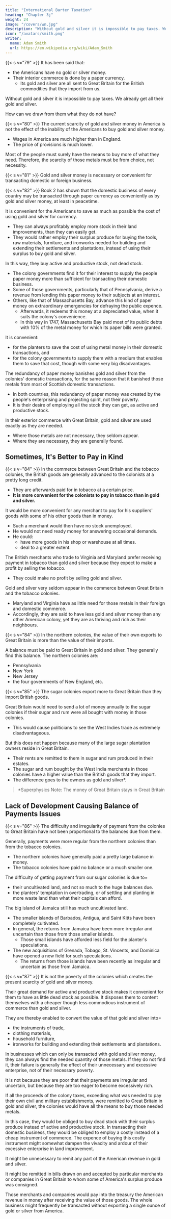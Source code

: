 ```yaml
---
title: "International Barter Taxation"
heading: "Chapter 3j"
weight: 24
image: "/covers/wn.jpg"
description: "Without gold and silver it is impossible to pay taxes. We already get all their gold and silver"
icon: "/avatars/smith.png"
writer:
  name: Adam Smith
  url: https://en.wikipedia.org/wiki/Adam_Smith
---
```




{{< s v="79" >}} It has been said that: 
- the Americans have no gold or silver money.
- Their interior commerce is done by a paper currency.
  - Its gold and silver are all sent to Great Britain for the British commodities that they import from us.

Without gold and silver it is impossible to pay taxes. We already get all their gold and silver.

How can we draw from them what they do not have?


{{< s v="80" >}} The current scarcity of gold and silver money in America is not the effect of the inability of the Americans to buy gold and silver money.
- Wages in America are much higher than in England.
- The price of provisions is much lower.

Most of the people must surely have the means to buy more of what they need. Therefore, the scarcity of those metals must be from choice, not necessity.


{{< s v="81" >}} Gold and silver money is necessary or convenient for transacting domestic or foreign business.

{{< s v="82" >}} Book 2 has shown that the domestic business of every country may be transacted through paper currency as conveniently as by gold and silver money, at least in peacetime.

It is convenient for the Americans to save as much as possible the cost of using gold and silver for currency.
- They can always profitably employ more stock in their land improvements, than they can easily get.
- They would rather employ their surplus produce for buying the tools, raw materials, furniture, and ironworks needed for building and extending their settlements and plantations, instead of using their surplus to buy gold and silver.

In this way, they buy active and productive stock, not dead stock.
- The colony governments find it for their interest to supply the people paper money more than sufficient for transacting their domestic business.
- Some of those governments, particularly that of Pennsylvania, derive a revenue from lending this paper money to their subjects at an interest.
- Others, like that of Massachusetts Bay, advance this kind of paper money on extraordinary emergencies for defraying the public expence.
  - Afterwards, it redeems this money at a depreciated value, when it suits the colony's convenience.
  - In this way in 1747, Massachusetts Bay paid most of its public debts with 10% of the metal money for which its paper bills were granted.

It is convenient:
- for the planters to save the cost of using metal money in their domestic transactions, and
- for the colony governments to supply them with a medium that enables them to save that cost, though with some very big disadvantages.

The redundancy of paper money banishes gold and silver from the colonies' domestic transactions, for the same reason that it banished those metals from most of Scottish domestic transactions.
- In both countries, this redundancy of paper money was created by the people's enterprising and projecting spirit, not their poverty.
- It is their desire of employing all the stock they can get, as active and productive stock.

In their exterior commerce with Great Britain, gold and silver are used exactly as they are needed.
- Where those metals are not necessary, they seldom appear.
- Where they are necessary, they are generally found.


## Sometimes, It's Better to Pay in Kind 

{{< s v="84" >}} In the commerce between Great Britain and the tobacco colonies, the British goods are generally advanced to the colonists at a pretty long credit.
- They are afterwards paid for in tobacco at a certain price.
- **It is more convenient for the colonists to pay in tobacco than in gold and silver.**

It would be more convenient for any merchant to pay for his suppliers' goods with some of his other goods than in money.
- Such a merchant would then have no stock unemployed.
- He would not need ready money for answering occasional demands.
- He could:
  - have more goods in his shop or warehouse at all times.
  - deal to a greater extent.

<!-- But it is seldom convenient for all the merchant's suppliers to receive payment for the goods they sell to him, with other kinds of his goods. -->

The British merchants who trade to Virginia and Maryland prefer receiving payment in tobacco than gold and silver because they expect to make a profit by selling the tobacco.
- They could make no profit by selling gold and silver.

Gold and silver very seldom appear in the commerce between Great Britain and the tobacco colonies.
- Maryland and Virginia have as little need for those metals in their foreign and domestic commerce.
- Accordingly, they are said to have less gold and silver money than any other American colony, yet they are as thriving and rich as their neighbours.


{{< s v="84" >}} In the northern colonies, the value of their own exports to Great Britain is more than the value of their imports.

A balance must be paid to Great Britain in gold and silver. They generally find this balance. The northern colonies are:
- Pennsylvania
- New York
- New Jersey
- the four governments of New England, etc.


{{< s v="85" >}} The sugar colonies export more to Great Britain than they import British goods. <!-- , the value of exports to Great Britain is much greater than the value of all the goods imported. -->

Great Britain would need to send a lot of money annually to the sugar colonies if their sugar and rum were all bought with money in those colonies.
- This would cause politicians to see the West Indies trade as extremely disadvantageous.

But this does not happen because many of the large sugar plantation owners<!--  proprietors --> reside in Great Britain.
- Their rents are remitted to them in sugar and rum produced in their estates.
- The sugar and rum bought by the West India merchants in those colonies have a higher value than the British goods that they import. 
- The difference goes to the owners as gold and silver*.


> *Superphysics Note: The money of Great Britain stays in Great Britain




## Lack of Development Causing Balance of Payments Issues

{{< s v="86" >}} The difficulty and irregularity of payment from the colonies to Great Britain have not been proportional to the balances due from them.

Generally, payments were more regular from the northern colonies than from the tobacco colonies.
- The northern colonies have generally paid a pretty large balance in money.
- The tobacco colonies have paid no balance or a much smaller one.

The difficulty of getting payment from our sugar colonies is due to=  
- <!-- has been proportional more to --> their uncultivated land, and not so much to the huge balances due<!--  from them -->.
- the planters' temptation in overtrading, or of settling and planting in more waste land than what their capitals can afford.

The big island of Jamaica still has much uncultivated land.
- The smaller islands of Barbados, Antigua, and Saint Kitts have been completely cultivated.
- In general, the returns from Jamaica have been more irregular and uncertain than those from those smaller islands.
  - Those small islands have afforded less field for the planter's speculations.
- The new acquisitions of Grenada, Tobago, St. Vincents, and Dominica have opened a new field for such speculations.
  - The returns from those islands have been recently as irregular and uncertain as those from Jamaica.


{{< s v="87" >}} It is not the poverty of the colonies which creates the present scarcity of gold and silver money.

Their great demand for active and productive stock makes it convenient for them to have as little dead stock as possible.
It disposes them to content themselves with a cheaper though less commodious instrument of commerce than gold and silver.

They are thereby enabled to convert the value of that gold and silver into= 
- the instruments of trade,
- clothing materials,
- household furniture,
- ironworks for building and extending their settlements and plantations.

In businesses which can only be transacted with gold and silver money, they can always find the needed quantity of those metals.
If they do not find it, their failure is generally the effect of their unnecessary and excessive enterprise, not of their necessary poverty.

It is not because they are poor that their payments are irregular and uncertain, but because they are too eager to become excessively rich.

If all the proceeds of the colony taxes, exceeding what was needed to pay their own civil and military establishments, were remitted to Great Britain in gold and silver, the colonies would have all the means to buy those needed metals.

In this case, they would be obliged to buy dead stock with their surplus produce instead of active and productive stock.
In transacting their domestic business, they would be obliged to employ a costly instead of a cheap instrument of commerce.
The expence of buying this costly instrument might somewhat dampen the vivacity and ardour of their excessive enterprise in land improvement.

It might be unnecessary to remit any part of the American revenue in gold and silver.

It might be remitted in bills drawn on and accepted by particular merchants or companies in Great Britain to whom some of America's surplus produce was consigned.

Those merchants and companies would pay into the treasury the American revenue in money after receiving the value of those goods.
The whole business might frequently be transacted without exporting a single ounce of gold or silver from America.

